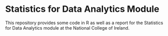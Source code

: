 # Statistics for Data Analytics Module

This repository provides some code in R as well as a report for the Statistics for Data Analytics module at the National College of Ireland. 
